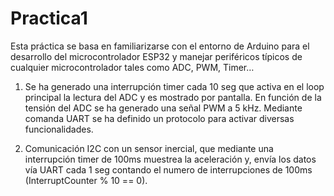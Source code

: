 # Practica1
Esta práctica se basa en familiarizarse con el entorno de Arduino para el desarrollo del microcontrolador ESP32 y manejar periféricos típicos de cualquier microcontrolador tales como ADC, PWM, Timer…
1.	Se ha generado una interrupción timer cada 10 seg que activa en el loop principal la lectura del ADC y es mostrado por pantalla.
En función de la tensión del ADC se ha generado una señal PWM a 5 kHz.
Mediante comanda UART se ha definido un protocolo para activar diversas funcionalidades.

2.	Comunicación I2C con un sensor inercial, que mediante una interrupción timer de 100ms muestrea la aceleración y, envía los datos vía UART cada 1 seg contando el numero de interrupciones de 100ms (InterruptCounter % 10 == 0).
